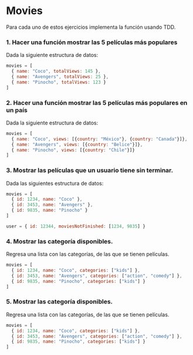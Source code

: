 # Movies

Para cada uno de estos ejercicios implementa la función usando TDD.

### 1. Hacer una función mostrar las 5 películas más populares

Dada la siguiente estructura de datos:

```js
movies = [
  { name: "Coco", totalViews: 145 },
  { name: "Avengers", totalViews: 25 },
  { name: "Pinocho", totalViews: 123 }
]
```

### 2. Hacer una función mostrar las 5 películas más populares en un país

Dada la siguiente estructura de datos:

```js
movies = [
  { name: "Coco", views: [{country: "México"}, {country: "Canada"}]},
  { name: "Avengers", views: [{country: "Belice"}]},
  { name: "Pinocho", views: [{country: "Chile"}]}
]
```

### 3. Mostrar las películas que un usuario tiene sin terminar.

Dada las siguientes estructura de datos:

```js
movies = [
  { id: 1234, name: "Coco" },
  { id: 3453, name: "Avengers" },
  { id: 9835, name: "Pinocho" }
]

user = { id: 12344, moviesNotFinished: [1234, 9835] }
```

### 4. Mostrar las categoría disponibles.

Regresa una lista con las categorías, de las que se tienen películas.

```js
movies = [
  { id: 1234, name: "Coco", categories: ["kids"] },
  { id: 3453, name: "Avengers", categories: ["action", "comedy"] },
  { id: 9835, name: "Pinocho", categories: ["kids"] }
]
```

### 5. Mostrar las categoría disponibles.

Regresa una lista con las categorías, de las que se tienen películas.

```js
movies = [
  { id: 1234, name: "Coco", categories: ["kids"] },
  { id: 3453, name: "Avengers", categories: ["action", "comedy"] },
  { id: 9835, name: "Pinocho", categories: ["kids"] }
]
```

